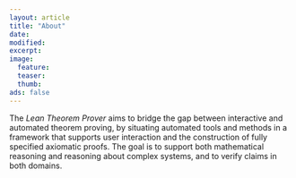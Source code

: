 ```yaml
---
layout: article
title: "About"
date:
modified:
excerpt:
image:
  feature:
  teaser:
  thumb:
ads: false
---
```


The *Lean Theorem Prover* aims to bridge the gap between interactive
and automated theorem proving, by situating automated tools and
methods in a framework that supports user interaction and the
construction of fully specified axiomatic proofs. The goal is to
support both mathematical reasoning and reasoning about complex
systems, and to verify claims in both domains.
